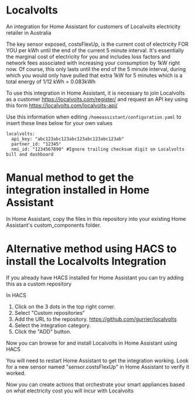 # Localvolts
An integration for Home Assistant for customers of Localvolts electricity retailer in Australia

The key sensor exposed, costsFlexUp, is the current cost of electricity FOR YOU per kWh until the end of the current 5 minute interval.
It's essentially the marginal cost of electricity for you and includes loss factors and network fees associated with increasing your consumption by 1kW right now.
Of course, this only lasts until the end of the 5 minute interval, during which you would only have pulled that extra 1kW for 5 minutes which is a total energy of 1/12 kWh = 0.083kWh

To use this integration in Home Assistant, it is necessary to join Localvolts as a customer https://localvolts.com/register/
and request an API key using this form https://localvolts.com/localvolts-api/

Use this information when editing `/homeassistant/configuration.yaml` to insert these lines below for your own values
```
localvolts:
  api_key: "abc123abc123abc123abc123abc123ab"
  partner_id: "12345"
  nmi_id: "1234567890" #Ignore trailing checksum digit on Localvolts bill and dashboard
```

# Manual method to get the integration installed in Home Assistant

In Home Assistant, copy the files in this repository into your existing Home Assistant's custom_components folder.

# Alternative method using HACS to install the Localvolts Integration

If you already have HACS installed for Home Assistant you can try adding this as a custom repository

In HACS

1. Click on the 3 dots in the top right corner.
2. Select "Custom repositories"
3. Add the URL to the repository. https://github.com/gurrier/localvolts
4. Select the integration category.
5. Click the "ADD" button.

Now you can browse for and install Localvolts in Home Assistant using HACS

You will need to restart Home Assistant to get the integration working.
Look for a new sensor named "sensor.costsFlexUp" in Home Assistant to verify it worked.

Now you can create actions that orchestrate your smart appliances based on what electricity cost you will incur with Localvolts

<!-- HIDDEN until ready on HACS
[![Open your Home Assistant instance and open a repository inside the Home Assistant Community Store.](https://my.home-assistant.io/badges/hacs_repository.svg)](https://my.home-assistant.io/redirect/hacs_repository/?owner=%40gurrier&repository=localvolts&category=integration)
-->
